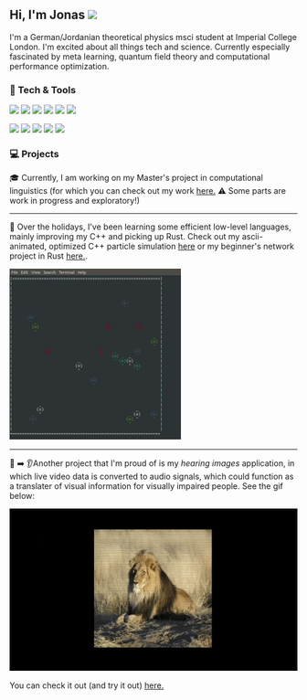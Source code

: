 ## Hi, I'm Jonas <img src="https://raw.githubusercontent.com/MartinHeinz/MartinHeinz/master/wave.gif" width="30px">

I'm a German/Jordanian theoretical physics msci student at Imperial College London. I'm excited about all things tech and science. Currently especially fascinated by meta learning, quantum field theory and computational performance optimization.

### :wrench: Tech & Tools

![](https://img.shields.io/badge/lang-python-x?style=flat&logo=python&logoColor=white&color=brightgreen)
![](https://img.shields.io/badge/lang-C++-x?style=flat&logo=c%2B%2B&logoColor=white&color=brightgreen)
![](https://img.shields.io/badge/lang-Java-x?style=flat&logo=java&logoColor=white&color=brightgreen)
![](https://img.shields.io/badge/lang-Rust-x?style=flat&logo=rust&logoColor=white&color=brightgreen)
![](https://img.shields.io/badge/lang-Javascript%20(React)-x?style=flat&logo=javascript&logoColor=white&color=brightgreen)
![](https://img.shields.io/badge/lang-Haskell-x?style=flat&logo=haskell&logoColor=white&color=brightgreen)

![](https://img.shields.io/badge/Library-Tensorflow%20(Keras)-blue)
![](https://img.shields.io/badge/Library-PyTorch-blue)
![](https://img.shields.io/badge/OS-Linux-blue)
![](https://img.shields.io/badge/Editor-Atom-blue)
![](https://img.shields.io/badge/Tools-git-blue)

### :computer: Projects
:mortar_board: Currently, I am working on my Master's project in computational linguistics (for which you can check out my work [here.](https://github.com/jonas-scholz123/msci-project) :warning: Some parts are work in progress and exploratory!)

---

:santa: Over the holidays, I've been learning some efficient low-level languages, mainly improving my C++ and picking up Rust. Check out my ascii-animated, optimized C++ particle simulation [here](https://github.com/jonas-scholz123/particle-simulation) or my beginner's network project in Rust [here.](https://github.com/jonas-scholz123/networks_project_rust).

<img src="https://github.com/jonas-scholz123/particle-simulation/blob/master/particles.gif" alt="Particle Animation" width="300">

---

:eyes: :arrow_right: :ear:Another project that I'm proud of is my *hearing images* application, in which live video data is converted to audio signals, which could function as a translater of visual information for visually impaired people. See the gif below:

![Hearing images functionality](hilbert.gif)

You can check it out (and try it out) [here.](https://github.com/jonas-scholz123/hearing-images)


<!--
**jonas-scholz123/jonas-scholz123** is a ✨ _special_ ✨ repository because its `README.md` (this file) appears on your GitHub profile.

Here are some ideas to get you started:

- 🔭 I’m currently working on ...
- 🌱 I’m currently learning ...
- 👯 I’m looking to collaborate on ...
- 🤔 I’m looking for help with ...
- 💬 Ask me about ...
- 📫 How to reach me: ...
- 😄 Pronouns: ...
- ⚡ Fun fact: ...
-->
